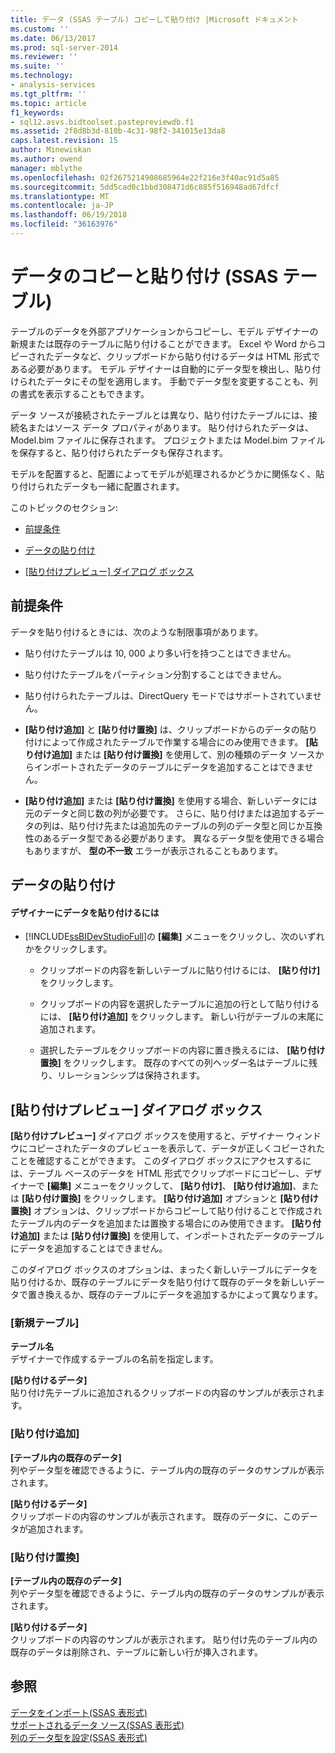 ```yaml
---
title: データ (SSAS テーブル) コピーして貼り付け |Microsoft ドキュメント
ms.custom: ''
ms.date: 06/13/2017
ms.prod: sql-server-2014
ms.reviewer: ''
ms.suite: ''
ms.technology:
- analysis-services
ms.tgt_pltfrm: ''
ms.topic: article
f1_keywords:
- sql12.asvs.bidtoolset.pastepreviewdb.f1
ms.assetid: 2f8d8b3d-810b-4c31-98f2-341015e13da8
caps.latest.revision: 15
author: Minewiskan
ms.author: owend
manager: mblythe
ms.openlocfilehash: 02f2675214908685964e22f216e3f40ac91d5a85
ms.sourcegitcommit: 5dd5cad0c1bbd308471d6c885f516948ad67dfcf
ms.translationtype: MT
ms.contentlocale: ja-JP
ms.lasthandoff: 06/19/2018
ms.locfileid: "36163976"
---
```

# <a name="copy-and-paste-data-ssas-tabular"></a>データのコピーと貼り付け (SSAS テーブル)
  テーブルのデータを外部アプリケーションからコピーし、モデル デザイナーの新規または既存のテーブルに貼り付けることができます。 Excel や Word からコピーされたデータなど、クリップボードから貼り付けるデータは HTML 形式である必要があります。 モデル デザイナーは自動的にデータ型を検出し、貼り付けられたデータにその型を適用します。 手動でデータ型を変更することも、列の書式を表示することもできます。  
  
 データ ソースが接続されたテーブルとは異なり、貼り付けたテーブルには、接続名またはソース データ プロパティがあります。 貼り付けられたデータは、Model.bim ファイルに保存されます。 プロジェクトまたは Model.bim ファイルを保存すると、貼り付けられたデータも保存されます。  
  
 モデルを配置すると、配置によってモデルが処理されるかどうかに関係なく、貼り付けられたデータも一緒に配置されます。  
  
 このトピックのセクション:  
  
-   [前提条件](#bkmk_prerequisites)  
  
-   [データの貼り付け](#bkmk_paste_data)  
  
-   [[貼り付けプレビュー] ダイアログ ボックス](#bkmk_paste_preview)  
  
##  <a name="bkmk_prerequisites"></a> 前提条件  
 データを貼り付けるときには、次のような制限事項があります。  
  
-   貼り付けたテーブルは 10, 000 より多い行を持つことはできません。  
  
-   貼り付けたテーブルをパーティション分割することはできません。  
  
-   貼り付けられたテーブルは、DirectQuery モードではサポートされていません。  
  
-   **[貼り付け追加]** と **[貼り付け置換]** は、クリップボードからのデータの貼り付けによって作成されたテーブルで作業する場合にのみ使用できます。 **[貼り付け追加]** または **[貼り付け置換]** を使用して、別の種類のデータ ソースからインポートされたデータのテーブルにデータを追加することはできません。  
  
-   **[貼り付け追加]** または **[貼り付け置換]** を使用する場合、新しいデータには元のデータと同じ数の列が必要です。 さらに、貼り付けまたは追加するデータの列は、貼り付け先または追加先のテーブルの列のデータ型と同じか互換性のあるデータ型である必要があります。 異なるデータ型を使用できる場合もありますが、 **型の不一致** エラーが表示されることもあります。  
  
##  <a name="bkmk_paste_data"></a> データの貼り付け  
  
#### <a name="to-paste-data-into-the-designer"></a>デザイナーにデータを貼り付けるには  
  
-   [!INCLUDE[ssBIDevStudioFull](../includes/ssbidevstudiofull-md.md)]の **[編集]** メニューをクリックし、次のいずれかをクリックします。  
  
    -   クリップボードの内容を新しいテーブルに貼り付けるには、 **[貼り付け]** をクリックします。  
  
    -   クリップボードの内容を選択したテーブルに追加の行として貼り付けるには、 **[貼り付け追加]** をクリックします。 新しい行がテーブルの末尾に追加されます。  
  
    -   選択したテーブルをクリップボードの内容に置き換えるには、 **[貼り付け置換]** をクリックします。 既存のすべての列ヘッダー名はテーブルに残り、リレーションシップは保持されます。  
  
##  <a name="bkmk_paste_preview"></a> [貼り付けプレビュー] ダイアログ ボックス  
 **[貼り付けプレビュー]** ダイアログ ボックスを使用すると、デザイナー ウィンドウにコピーされたデータのプレビューを表示して、データが正しくコピーされたことを確認することができます。 このダイアログ ボックスにアクセスするには、テーブル ベースのデータを HTML 形式でクリップボードにコピーし、デザイナーで **[編集]** メニューをクリックして、 **[貼り付け]**、 **[貼り付け追加]**、または **[貼り付け置換]** をクリックします。 **[貼り付け追加]** オプションと **[貼り付け置換]** オプションは、クリップボードからコピーして貼り付けることで作成されたテーブル内のデータを追加または置換する場合にのみ使用できます。 **[貼り付け追加]** または **[貼り付け置換]** を使用して、インポートされたデータのテーブルにデータを追加することはできません。  
  
 このダイアログ ボックスのオプションは、まったく新しいテーブルにデータを貼り付けるか、既存のテーブルにデータを貼り付けて既存のデータを新しいデータで置き換えるか、既存のテーブルにデータを追加するかによって異なります。  
  
### <a name="paste-to-new-table"></a>[新規テーブル]  
 **テーブル名**  
 デザイナーで作成するテーブルの名前を指定します。  
  
 **[貼り付けるデータ]**  
 貼り付け先テーブルに追加されるクリップボードの内容のサンプルが表示されます。  
  
### <a name="paste-append"></a>[貼り付け追加]  
 **[テーブル内の既存のデータ]**  
 列やデータ型を確認できるように、テーブル内の既存のデータのサンプルが表示されます。  
  
 **[貼り付けるデータ]**  
 クリップボードの内容のサンプルが表示されます。 既存のデータに、このデータが追加されます。  
  
### <a name="paste-replace"></a>[貼り付け置換]  
 **[テーブル内の既存のデータ]**  
 列やデータ型を確認できるように、テーブル内の既存のデータのサンプルが表示されます。  
  
 **[貼り付けるデータ]**  
 クリップボードの内容のサンプルが表示されます。 貼り付け先のテーブル内の既存のデータは削除され、テーブルに新しい行が挿入されます。  
  
## <a name="see-also"></a>参照  
 [データをインポート&#40;SSAS 表形式&#41;](import-data-ssas-tabular.md)   
 [サポートされるデータ ソース&#40;SSAS 表形式&#41;](tabular-models/data-sources-supported-ssas-tabular.md)   
 [列のデータ型を設定&#40;SSAS 表形式&#41;](tabular-models/set-the-data-type-of-a-column-ssas-tabular.md)  
  
  